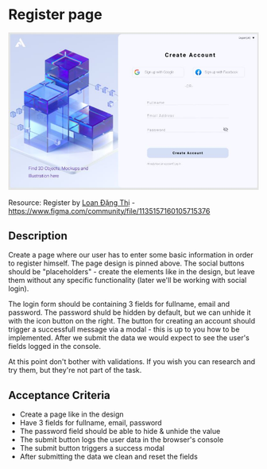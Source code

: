 # Register page 

![](register.jpg)

Resource: Register by [Loan Đặng Thị](https://www.figma.com/@loandangthi) - https://www.figma.com/community/file/1135157160105715376


## Description
Create a page where our user has to enter some basic information in order to register himself. The page design is pinned above. The social buttons should be "placeholders" - create the elements like in the design, but leave them without any specific functionality (later we'll be working with social login).

The login form should be containing 3 fields for fullname, email and password. The password shuld be hidden by default, but we can unhide it with the icon button on the right. The button for creating an account should trigger a successfull message via a modal - this is up to you how to be implemented. After we submit the data we would expect to see the user's fields logged in the console.

At this point don't bother with validations. If you wish you can research and try them, but they're not part of the task.

## Acceptance Criteria
- Create a page like in the design
- Have 3 fields for fullname, email, password
- The password field should be able to hide & unhide the value
- The submit button logs the user data in the browser's console
- The submit button triggers a success modal
- After submitting the data we clean and reset the fields